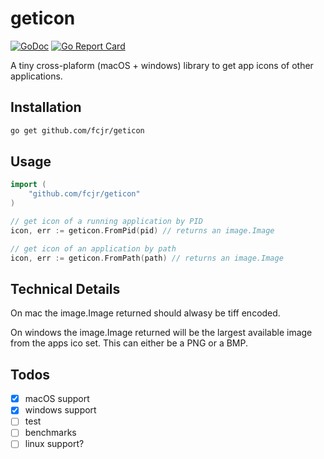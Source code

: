 # geticon

[![GoDoc][doc-img]][doc] [![Go Report Card][report-card-img]][report-card]

A tiny cross-plaform (macOS + windows) library to get app icons of other applications.

## Installation

```sh
go get github.com/fcjr/geticon
```

## Usage

```go
import (
    "github.com/fcjr/geticon"
)

// get icon of a running application by PID
icon, err := geticon.FromPid(pid) // returns an image.Image

// get icon of an application by path
icon, err := geticon.FromPath(path) // returns an image.Image
```

## Technical Details

On mac the image.Image returned should alwasy be tiff encoded.

On windows the image.Image returned will be the largest available image from the apps
ico set.  This can either be a PNG or a BMP.

## Todos

* [x] macOS support
* [x] windows support
* [ ] test
* [ ] benchmarks
* [ ] linux support?

[doc-img]: https://img.shields.io/static/v1?label=godoc&message=reference&color=blue
[doc]: https://pkg.go.dev/github.com/fcjr/geticon?GOOS=darwin#section-documentation
[report-card-img]: https://goreportcard.com/badge/github.com/fcjr/geticon
[report-card]: https://goreportcard.com/report/github.com/fcjr/geticon
